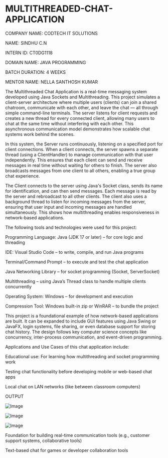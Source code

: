 # MULTITHREADED-CHAT-APPLICATION

COMPANY NAME: CODTECH IT SOLUTIONS

NAME: SINDHU C.N

INTERN ID: CT0DG1118

DOMAIN NAME: JAVA PROGRAMMING

BATCH DURATION: 4 WEEKS

MENTOR NAME: NELLA SANTHOSH KUMAR

The Multithreaded Chat Application is a real-time messaging system developed using Java Sockets and Multithreading. This project simulates a client-server architecture where multiple users (clients) can join a shared chatroom, communicate with each other, and leave the chat — all through simple command-line terminals. The server listens for client requests and creates a new thread for every connected client, allowing many users to chat at the same time without interfering with each other. This asynchronous communication model demonstrates how scalable chat systems work behind the scenes.

In this system, the Server runs continuously, listening on a specified port for client connections. When a client connects, the server spawns a separate thread (using a ClientHandler) to manage communication with that user independently. This ensures that each client can send and receive messages in real time without waiting for others to finish. The server also broadcasts messages from one client to all others, enabling a true group chat experience.

The Client connects to the server using Java's Socket class, sends its name for identification, and can then send messages. Each message is read by the server and rebroadcast to all other clients. The client also uses a background thread to listen for incoming messages from the server, ensuring that user input and incoming messages are handled simultaneously. This shows how multithreading enables responsiveness in network-based applications.

The following tools and technologies were used for this project:

Programming Language: Java (JDK 17 or later) – for core logic and threading

IDE: Visual Studio Code – to write, compile, and run Java programs

Terminal/Command Prompt – to execute and test the chat application

Java Networking Library – for socket programming (Socket, ServerSocket)

Multithreading – using Java’s Thread class to handle multiple clients concurrently

Operating System: Windows – for development and execution

Compression Tool: Windows built-in zip or WinRAR – to bundle the project


This project is a foundational example of how network-based applications are built. It can be expanded to include GUI features using Java Swing or JavaFX, login systems, file sharing, or even database support for storing chat history. The design follows key computer science concepts like concurrency, inter-process communication, and event-driven programming.

Applications and Use Cases of this chat application include:

 Educational use: For learning how multithreading and socket programming work

 Testing chat functionality before developing mobile or web-based chat apps

 Local chat on LAN networks (like between classroom computers)

 OUTPUT

 ![Image](https://github.com/user-attachments/assets/8fe9ff79-874a-4274-bf1f-a180c87da732)

![Image](https://github.com/user-attachments/assets/38692ca4-4c74-4637-bee1-84898ad13e37)

![Image](https://github.com/user-attachments/assets/3c91f0f2-d343-4fe2-8b08-06ed9abdc592)

 Foundation for building real-time communication tools (e.g., customer support systems, collaborative tools)

 Text-based chat for games or developer collaboration tools

 
